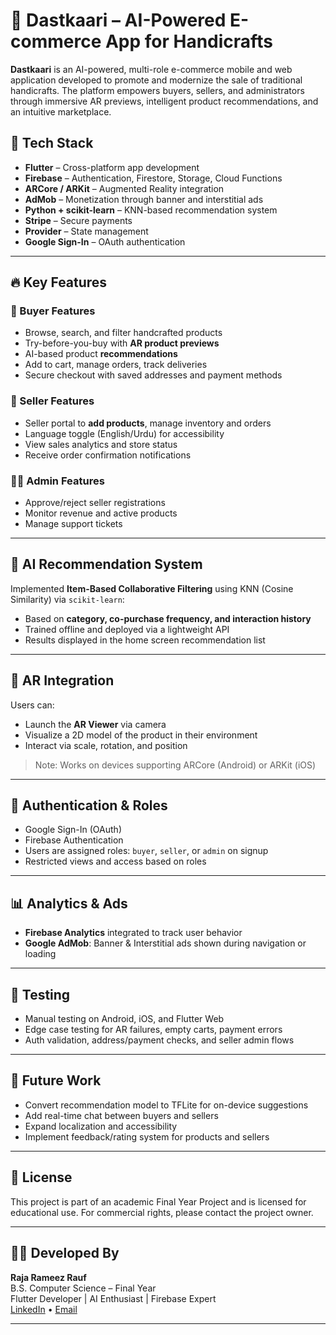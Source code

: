 # 🧵 Dastkaari – AI-Powered E-commerce App for Handicrafts

**Dastkaari** is an AI-powered, multi-role e-commerce mobile and web application developed to promote and modernize the sale of traditional handicrafts. The platform empowers buyers, sellers, and administrators through immersive AR previews, intelligent product recommendations, and an intuitive marketplace.


## 📱 Tech Stack

- **Flutter** – Cross-platform app development
- **Firebase** – Authentication, Firestore, Storage, Cloud Functions
- **ARCore / ARKit** – Augmented Reality integration
- **AdMob** – Monetization through banner and interstitial ads
- **Python + scikit-learn** – KNN-based recommendation system
- **Stripe** – Secure payments
- **Provider** – State management
- **Google Sign-In** – OAuth authentication

---

## 🔥 Key Features

### 🛒 Buyer Features
- Browse, search, and filter handcrafted products
- Try-before-you-buy with **AR product previews**
- AI-based product **recommendations**
- Add to cart, manage orders, track deliveries
- Secure checkout with saved addresses and payment methods

### 🧵 Seller Features
- Seller portal to **add products**, manage inventory and orders
- Language toggle (English/Urdu) for accessibility
- View sales analytics and store status
- Receive order confirmation notifications

### 👨‍💼 Admin Features
- Approve/reject seller registrations
- Monitor revenue and active products
- Manage support tickets

---

## 🧠 AI Recommendation System

Implemented **Item-Based Collaborative Filtering** using KNN (Cosine Similarity) via `scikit-learn`:
- Based on **category, co-purchase frequency, and interaction history**
- Trained offline and deployed via a lightweight API
- Results displayed in the home screen recommendation list

---

## 🧳 AR Integration

Users can:
- Launch the **AR Viewer** via camera
- Visualize a 2D model of the product in their environment
- Interact via scale, rotation, and position

> Note: Works on devices supporting ARCore (Android) or ARKit (iOS)

---

## 🔐 Authentication & Roles

- Google Sign-In (OAuth)
- Firebase Authentication
- Users are assigned roles: `buyer`, `seller`, or `admin` on signup
- Restricted views and access based on roles

---

## 📊 Analytics & Ads

- **Firebase Analytics** integrated to track user behavior
- **Google AdMob**: Banner & Interstitial ads shown during navigation or loading

---

## 🧪 Testing

- Manual testing on Android, iOS, and Flutter Web
- Edge case testing for AR failures, empty carts, payment errors
- Auth validation, address/payment checks, and seller admin flows

---

## 📌 Future Work

- Convert recommendation model to TFLite for on-device suggestions
- Add real-time chat between buyers and sellers
- Expand localization and accessibility
- Implement feedback/rating system for products and sellers

---

## 🧾 License

This project is part of an academic Final Year Project and is licensed for educational use. For commercial rights, please contact the project owner.

---

## 👨‍🎓 Developed By

**Raja Rameez Rauf**  
B.S. Computer Science – Final Year  
Flutter Developer | AI Enthusiast | Firebase Expert  
[LinkedIn](https://www.linkedin.com/in/raja-rameez-rauf-27510a226/) • [Email](mailto:rjrameez843@gmail.com)

---



